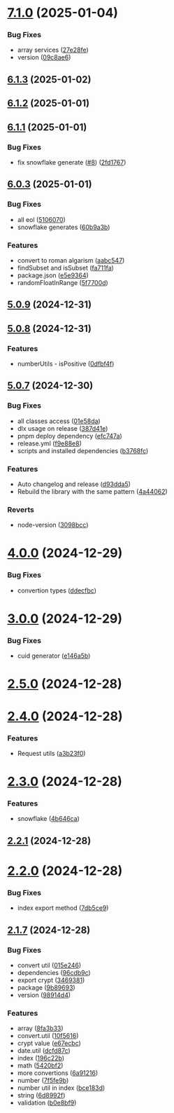 # [7.1.0](https://github.com/brmorillo/util/compare/v6.1.3...v7.1.0) (2025-01-04)


### Bug Fixes

* array services ([27e28fe](https://github.com/brmorillo/util/commit/27e28fe5b301f1f06d3dafecc7ba2c630c1e76af))
* version ([09c8ae6](https://github.com/brmorillo/util/commit/09c8ae6e9595a8dfca3de55c36cbd07484e54988))



## [6.1.3](https://github.com/brmorillo/util/compare/v6.1.2...v6.1.3) (2025-01-02)



## [6.1.2](https://github.com/brmorillo/util/compare/v6.1.1...v6.1.2) (2025-01-01)



## [6.1.1](https://github.com/brmorillo/util/compare/v6.0.3...v6.1.1) (2025-01-01)


### Bug Fixes

* fix snowflake generate ([#8](https://github.com/brmorillo/util/issues/8)) ([2fd1767](https://github.com/brmorillo/util/commit/2fd1767da382efd51d3ac4ea1664570fe64f6ca6))



## [6.0.3](https://github.com/brmorillo/util/compare/v5.0.9...v6.0.3) (2025-01-01)


### Bug Fixes

* all eol ([5106070](https://github.com/brmorillo/util/commit/5106070d8584d6e33130149df7ef94cf05e9b286))
* snowflake generates ([60b9a3b](https://github.com/brmorillo/util/commit/60b9a3b5f5d56e6c1ff946a1808ac892dbd56b19))


### Features

* convert to roman algarism ([aabc547](https://github.com/brmorillo/util/commit/aabc547f7989f0875e5afdceaba02e7971bec39c))
* findSubset and isSubset ([fa711fa](https://github.com/brmorillo/util/commit/fa711fac8bf5c8fd168f8d141b684e73912daf62))
* package.json ([e5e9364](https://github.com/brmorillo/util/commit/e5e93646258391bbb7b7084865a743248588c344))
* randomFloatInRange ([5f7700d](https://github.com/brmorillo/util/commit/5f7700d9a7e0a0c6424b279dc8724a0a17f20313))



## [5.0.9](https://github.com/brmorillo/util/compare/v5.0.8...v5.0.9) (2024-12-31)



## [5.0.8](https://github.com/brmorillo/util/compare/v5.0.7...v5.0.8) (2024-12-31)


### Features

* numberUtils - isPositive ([0dfbf4f](https://github.com/brmorillo/util/commit/0dfbf4f165b4568e0cc64e345dd717e025285ed0))



## [5.0.7](https://github.com/brmorillo/util/compare/v4.0.0...v5.0.7) (2024-12-30)


### Bug Fixes

* all classes access ([01e58da](https://github.com/brmorillo/util/commit/01e58dab80abcc006e7bc6c79b200f7a1b6233aa))
* dlx usage on release ([387d41e](https://github.com/brmorillo/util/commit/387d41e32e8da8852e24c2323a92e093d776df5a))
* pnpm deploy dependency ([efc747a](https://github.com/brmorillo/util/commit/efc747a3fb0bf64657a8ff1239c3a3ffefdd6c23))
* release.yml ([f9e88e8](https://github.com/brmorillo/util/commit/f9e88e8c00f12b77ff1c40851ed9cfbd0b2dc566))
* scripts and installed dependencies ([b3768fc](https://github.com/brmorillo/util/commit/b3768fc1f6e86bd64444961cdeb0df981fc46ec7))


### Features

* Auto changelog and release ([d93dda5](https://github.com/brmorillo/util/commit/d93dda5f0e7c6d68de0e3adcea2b4623c83cedf5))
* Rebuild the library with the same pattern ([4a44062](https://github.com/brmorillo/util/commit/4a440622dd6a2bbcdfe81fbc24c6df5394aad5d9))


### Reverts

* node-version ([3098bcc](https://github.com/brmorillo/util/commit/3098bcc74cb09ee6510bfb2b6ef685392cb51ed7))



# [4.0.0](https://github.com/brmorillo/util/compare/v3.0.0...v4.0.0) (2024-12-29)


### Bug Fixes

* convertion types ([ddecfbc](https://github.com/brmorillo/util/commit/ddecfbc31a097ad5187868fd00323136040c2abb))



# [3.0.0](https://github.com/brmorillo/util/compare/v2.5.0...v3.0.0) (2024-12-29)


### Bug Fixes

* cuid generator ([e146a5b](https://github.com/brmorillo/util/commit/e146a5bff31f9cabe28d82c1c5b2d62773d3ebd9))



# [2.5.0](https://github.com/brmorillo/util/compare/v2.4.0...v2.5.0) (2024-12-28)



# [2.4.0](https://github.com/brmorillo/util/compare/v2.3.0...v2.4.0) (2024-12-28)


### Features

* Request utils ([a3b23f0](https://github.com/brmorillo/util/commit/a3b23f0f815284273a6a212751738b81ffea1a26))



# [2.3.0](https://github.com/brmorillo/util/compare/v2.2.1...v2.3.0) (2024-12-28)


### Features

* snowflake ([4b646ca](https://github.com/brmorillo/util/commit/4b646ca42263d4d81ce8b10bc2822056b8544143))



## [2.2.1](https://github.com/brmorillo/util/compare/v2.2.0...v2.2.1) (2024-12-28)



# [2.2.0](https://github.com/brmorillo/util/compare/v2.1.7...v2.2.0) (2024-12-28)


### Bug Fixes

* index export method ([7db5ce9](https://github.com/brmorillo/util/commit/7db5ce9fc3a7b2fa5d6903bb53483210d016f2f4))



## [2.1.7](https://github.com/brmorillo/util/compare/dcfd87c7b3432edbfeae893727eea80b7d06af8c...v2.1.7) (2024-12-28)


### Bug Fixes

* convert util ([015e246](https://github.com/brmorillo/util/commit/015e246d8dff0ed131a6db2d3523917a85f6fb75))
* dependencies ([96cdb9c](https://github.com/brmorillo/util/commit/96cdb9c24bc47d9fe3b86fbc98bc577c9b62b3a1))
* export crypt ([3469381](https://github.com/brmorillo/util/commit/34693816767a6f5e7bfccd76585335cdc6ca48dc))
* package ([9b89693](https://github.com/brmorillo/util/commit/9b89693abee0d0de069dd3308e44d33b3269d743))
* version ([98914d4](https://github.com/brmorillo/util/commit/98914d42579bf36e45f1385f6306ffac6b557409))


### Features

* array ([8fa3b33](https://github.com/brmorillo/util/commit/8fa3b332fe90c2bbd31c187674367bc79dfc89d9))
* convert.util ([10f5616](https://github.com/brmorillo/util/commit/10f5616907d9d5852c24ebf2d1ca42d1be8217ba))
* crypt value ([e67ecbc](https://github.com/brmorillo/util/commit/e67ecbc588335258c73ce57a1c2360d4cb8fc209))
* date.util ([dcfd87c](https://github.com/brmorillo/util/commit/dcfd87c7b3432edbfeae893727eea80b7d06af8c))
* index ([196c22b](https://github.com/brmorillo/util/commit/196c22b605c5ea3f9836b8a8d765483bf8bc8c1e))
* math ([5420bf2](https://github.com/brmorillo/util/commit/5420bf216f6ba250d7e59d4fb35a42d048387625))
* more convertions ([6a91216](https://github.com/brmorillo/util/commit/6a91216dd66232178f2da8ff6b9e1bb1e9bf3773))
* number ([7f5fe9b](https://github.com/brmorillo/util/commit/7f5fe9b0533faf28bf59aa586f0c38df5606fbd7))
* number util in index ([bce183d](https://github.com/brmorillo/util/commit/bce183dfc894808e458edbd57575129193034ed4))
* string ([6d8992f](https://github.com/brmorillo/util/commit/6d8992f26f25fd643a665ff9b5a5869147587f32))
* validation ([b0e8bf9](https://github.com/brmorillo/util/commit/b0e8bf94d1808be560213d93f8f0ba9ad739d845))



